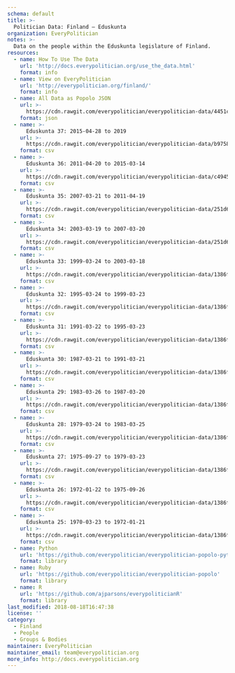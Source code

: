 ```yaml
---
schema: default
title: >-
  Politician Data: Finland — Eduskunta
organization: EveryPolitician
notes: >-
  Data on the people within the Eduskunta legislature of Finland.
resources:
  - name: How To Use The Data
    url: 'http://docs.everypolitician.org/use_the_data.html'
    format: info
  - name: View on EveryPolitician
    url: 'http://everypolitician.org/finland/'
    format: info
  - name: All Data as Popolo JSON
    url: >-
      https://cdn.rawgit.com/everypolitician/everypolitician-data/4451c3b46ced80addacf7a88f608a5d044623ff5/data/Finland/Eduskunta/ep-popolo-v1.0.json
    format: json
  - name: >-
      Eduskunta 37: 2015-04-28 to 2019
    url: >-
      https://cdn.rawgit.com/everypolitician/everypolitician-data/b97589974a81cc4775b930001ebf58cdb9e40d9a/data/Finland/Eduskunta/term-37.csv
    format: csv
  - name: >-
      Eduskunta 36: 2011-04-20 to 2015-03-14
    url: >-
      https://cdn.rawgit.com/everypolitician/everypolitician-data/c4945818a99cfa9791513ffd8514d7673888e6e9/data/Finland/Eduskunta/term-36.csv
    format: csv
  - name: >-
      Eduskunta 35: 2007-03-21 to 2011-04-19
    url: >-
      https://cdn.rawgit.com/everypolitician/everypolitician-data/251d6776d1369192ffff5d51efe8c4cdc03afbf0/data/Finland/Eduskunta/term-35.csv
    format: csv
  - name: >-
      Eduskunta 34: 2003-03-19 to 2007-03-20
    url: >-
      https://cdn.rawgit.com/everypolitician/everypolitician-data/251d6776d1369192ffff5d51efe8c4cdc03afbf0/data/Finland/Eduskunta/term-34.csv
    format: csv
  - name: >-
      Eduskunta 33: 1999-03-24 to 2003-03-18
    url: >-
      https://cdn.rawgit.com/everypolitician/everypolitician-data/1386f22fcf03b4d39a7b10e57431a86a9e60bf08/data/Finland/Eduskunta/term-33.csv
    format: csv
  - name: >-
      Eduskunta 32: 1995-03-24 to 1999-03-23
    url: >-
      https://cdn.rawgit.com/everypolitician/everypolitician-data/1386f22fcf03b4d39a7b10e57431a86a9e60bf08/data/Finland/Eduskunta/term-32.csv
    format: csv
  - name: >-
      Eduskunta 31: 1991-03-22 to 1995-03-23
    url: >-
      https://cdn.rawgit.com/everypolitician/everypolitician-data/1386f22fcf03b4d39a7b10e57431a86a9e60bf08/data/Finland/Eduskunta/term-31.csv
    format: csv
  - name: >-
      Eduskunta 30: 1987-03-21 to 1991-03-21
    url: >-
      https://cdn.rawgit.com/everypolitician/everypolitician-data/1386f22fcf03b4d39a7b10e57431a86a9e60bf08/data/Finland/Eduskunta/term-30.csv
    format: csv
  - name: >-
      Eduskunta 29: 1983-03-26 to 1987-03-20
    url: >-
      https://cdn.rawgit.com/everypolitician/everypolitician-data/1386f22fcf03b4d39a7b10e57431a86a9e60bf08/data/Finland/Eduskunta/term-29.csv
    format: csv
  - name: >-
      Eduskunta 28: 1979-03-24 to 1983-03-25
    url: >-
      https://cdn.rawgit.com/everypolitician/everypolitician-data/1386f22fcf03b4d39a7b10e57431a86a9e60bf08/data/Finland/Eduskunta/term-28.csv
    format: csv
  - name: >-
      Eduskunta 27: 1975-09-27 to 1979-03-23
    url: >-
      https://cdn.rawgit.com/everypolitician/everypolitician-data/1386f22fcf03b4d39a7b10e57431a86a9e60bf08/data/Finland/Eduskunta/term-27.csv
    format: csv
  - name: >-
      Eduskunta 26: 1972-01-22 to 1975-09-26
    url: >-
      https://cdn.rawgit.com/everypolitician/everypolitician-data/1386f22fcf03b4d39a7b10e57431a86a9e60bf08/data/Finland/Eduskunta/term-26.csv
    format: csv
  - name: >-
      Eduskunta 25: 1970-03-23 to 1972-01-21
    url: >-
      https://cdn.rawgit.com/everypolitician/everypolitician-data/1386f22fcf03b4d39a7b10e57431a86a9e60bf08/data/Finland/Eduskunta/term-25.csv
    format: csv
  - name: Python
    url: 'https://github.com/everypolitician/everypolitician-popolo-python'
    format: library
  - name: Ruby
    url: 'https://github.com/everypolitician/everypolitician-popolo'
    format: library
  - name: R
    url: 'https://github.com/ajparsons/everypoliticianR'
    format: library
last_modified: 2018-08-18T16:47:38
license: ''
category:
  - Finland
  - People
  - Groups & Bodies
maintainer: EveryPolitician
maintainer_email: team@everypolitician.org
more_info: http://docs.everypolitician.org
---
```

